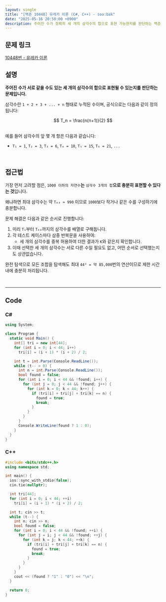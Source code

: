 ```yaml
---
layout: single
title: "[백준 10448] 유레카 이론 (C#, C++) - soo:bak"
date: "2025-05-16 20:50:00 +0900"
description: 주어진 수가 정확히 세 개의 삼각수의 합으로 표현 가능한지를 판단하는 백준 10448번 유레카 이론 문제의 C# 및 C++ 풀이 및 해설
---
```


## 문제 링크
[10448번 - 유레카 이론](https://www.acmicpc.net/problem/10448)

## 설명

**주어진 수가 서로 같을 수도 있는 세 개의 삼각수의 합으로 표현될 수 있는지를 판단하는 문제입니다.**

삼각수란 `1 + 2 + 3 + ... + n` 형태로 누적된 수이며, 공식으로는 다음과 같이 정의됩니다:

$$
T_n = \frac{n(n+1)}{2}
$$

<br>
예를 들어 삼각수의 앞 몇 개 항은 다음과 같습니다:

- `T₁ = 1`, `T₂ = 3`, `T₃ = 6`, `T₄ = 10`, `T₅ = 15`, `T₆ = 21`, `...`

<br>

## 접근법

가장 먼저 고려할 점은, `1000 이하의 자연수`**는** `삼각수 3개의 합`**으로 충분히 표현할 수 있다는 것**입니다.

왜냐하면 최대 삼각수는 약 `T₄₃ ≈ 990` 이므로 `1000`보다 작거나 같은 수를 구성하기에 충분합니다.

문제 해결은 다음과 같은 순서로 진행합니다:

1. 미리 `T₁`부터 `T₄₄`까지의 삼각수를 배열로 구해둡니다.
2. 각 테스트 케이스마다 삼중 반복문을 사용하여:
   - 세 개의 삼각수를 중복 허용하여 더한 결과가 `K`와 같은지 확인합니다.
3. 이때 선택한 세 개의 삼각수는 서로 다른 수일 필요도 없고, 어떤 순서로 선택했는지도 상관없습니다.

완전 탐색으로 모든 조합을 탐색해도 최대 `44³ = 약 85,000`번의 연산이므로 제한 시간 내에 충분히 처리됩니다.

<br>

---

## Code

### C#
```csharp
using System;

class Program {
  static void Main() {
    int[] tri = new int[44];
    for (int i = 0; i < 44; i++)
      tri[i] = (i + 1) * (i + 2) / 2;

    int t = int.Parse(Console.ReadLine());
    while (t-- > 0) {
      int n = int.Parse(Console.ReadLine());
      bool found = false;
      for (int i = 0; i < 44 && !found; i++) {
        for (int j = 0; j < 44 && !found; j++) {
          for (int k = 0; k < 44; k++) {
            if (tri[i] + tri[j] + tri[k] == n) {
              found = true;
              break;
            }
          }
        }
      }
      Console.WriteLine(found ? 1 : 0);
    }
  }
}
```

### C++
```cpp
#include <bits/stdc++.h>
using namespace std;

int main() {
  ios::sync_with_stdio(false);
  cin.tie(nullptr);

  int tri[44];
  for (int i = 0; i < 44; ++i)
    tri[i] = (i + 1) * (i + 2) / 2;

  int t; cin >> t;
  while (t--) {
    int n; cin >> n;
    bool found = false;
    for (int i = 0; i < 44 && !found; ++i) {
      for (int j = i; j < 44 && !found; ++j) {
        for (int k = j; k < 44; ++k) {
          if (tri[i] + tri[j] + tri[k] == n) {
            found = true;
            break;
          }
        }
      }
    }
    cout << (found ? "1" : "0") << "\n";
  }

  return 0;
}
```
